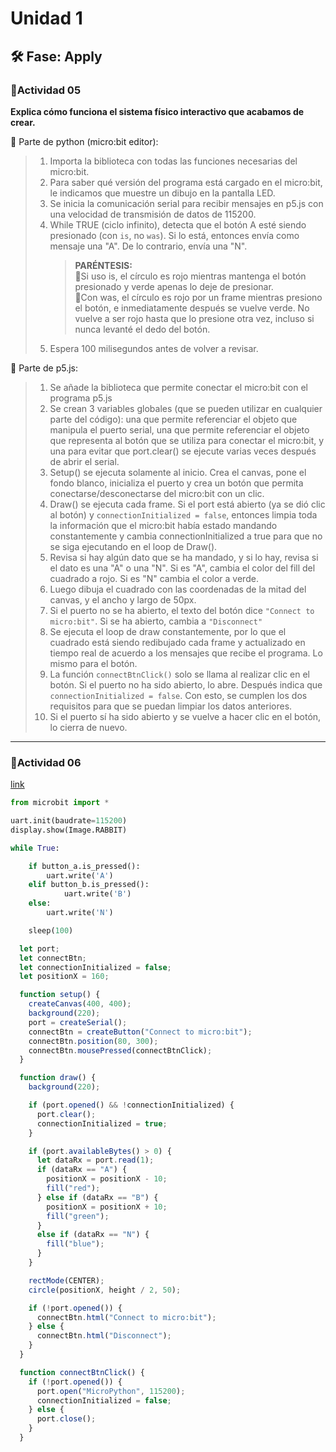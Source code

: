 # Unidad 1

## 🛠 Fase: Apply
### 📝Actividad 05
**Explica cómo funciona el sistema físico interactivo que acabamos de crear.**  
  
🌱 Parte de python (micro:bit editor):
> 1. Importa la biblioteca con todas las funciones necesarias del micro:bit.
> 2. Para saber qué versión del programa está cargado en el micro:bit, le indicamos que muestre un dibujo en la pantalla LED.
> 3. Se inicia la comunicación serial para recibir mensajes en p5.js con una velocidad de transmisión de datos de 115200.
> 4. While TRUE (ciclo infinito), detecta que el botón A esté siendo presionado (con `is`, no `was`). Si lo está, entonces envía como mensaje una "A". De lo contrario, envía una "N".
>    > **PARÉNTESIS:**  
>    >🍂Si uso is, el círculo es rojo mientras mantenga el botón presionado y verde apenas lo deje de presionar.  
>    >🍃Con was, el círculo es rojo por un frame mientras presiono el botón, e inmediatamente después se vuelve verde. No vuelve a ser rojo hasta que lo presione otra vez, incluso si nunca levanté el dedo del botón.
> 5. Espera 100 milisegundos antes de volver a revisar.
  
🌿 Parte de p5.js:
> 1. Se añade la biblioteca que permite conectar el micro:bit con el programa p5.js
> 2. Se crean 3 variables globales (que se pueden utilizar en cualquier parte del código): una que permite referenciar el objeto que manipula el puerto serial, una que permite referenciar el objeto que representa al botón que se utiliza para conectar el micro:bit, y una para evitar que port.clear() se ejecute varias veces después de abrir el serial.
> 3. Setup() se ejecuta solamente al inicio. Crea el canvas, pone el fondo blanco, inicializa el puerto y crea un botón que permita conectarse/desconectarse del micro:bit con un clic.
> 4. Draw() se ejecuta cada frame. Si el port está abierto (ya se dió clic al botón) y `connectionInitialized = false`, entonces limpia toda la información que el micro:bit había estado mandando constantemente y cambia connectionInitialized a true para que no se siga ejecutando en el loop de Draw().
> 5. Revisa si hay algún dato que se ha mandado, y si lo hay, revisa si el dato es una "A" o una "N". Si es "A", cambia el color del fill del cuadrado a rojo. Si es "N" cambia el color a verde.
> 6. Luego dibuja el cuadrado con las coordenadas de la mitad del canvas, y el ancho y largo de 50px.
> 7. Si el puerto no se ha abierto, el texto del botón dice `"Connect to micro:bit"`. Si se ha abierto, cambia a `"Disconnect"`
> 8. Se ejecuta el loop de draw constantemente, por lo que el cuadrado está siendo redibujado cada frame y actualizado en tiempo real de acuerdo a los mensajes que recibe el programa. Lo mismo para el botón.
> 9. La función `connectBtnClick()` solo se llama al realizar clic en el botón. Si el puerto no ha sido abierto, lo abre. Después indica que `connectionInitialized = false`. Con esto, se cumplen los dos requisitos para que se puedan limpiar los datos anteriores.
> 10. Si el puerto sí ha sido abierto y se vuelve a hacer clic en el botón, lo cierra de nuevo.
___
### 📝Actividad 06  
[link](https://editor.p5js.org/EsTorrente/sketches/HgND26Wwj)
```python.py
from microbit import *

uart.init(baudrate=115200)
display.show(Image.RABBIT)

while True:

    if button_a.is_pressed():
        uart.write('A')
    elif button_b.is_pressed():
            uart.write('B')
    else:
        uart.write('N')

    sleep(100)
```
```p5.js
  let port;
  let connectBtn;
  let connectionInitialized = false;
  let positionX = 160;

  function setup() {
    createCanvas(400, 400);
    background(220);
    port = createSerial();
    connectBtn = createButton("Connect to micro:bit");
    connectBtn.position(80, 300);
    connectBtn.mousePressed(connectBtnClick);
  }

  function draw() {
    background(220);

    if (port.opened() && !connectionInitialized) {
      port.clear();
      connectionInitialized = true;
    }

    if (port.availableBytes() > 0) {
      let dataRx = port.read(1);
      if (dataRx == "A") {
        positionX = positionX - 10;
        fill("red");
      } else if (dataRx == "B") {
        positionX = positionX + 10;
        fill("green");
      }
      else if (dataRx == "N") {
        fill("blue");
      }
    }

    rectMode(CENTER);
    circle(positionX, height / 2, 50);

    if (!port.opened()) {
      connectBtn.html("Connect to micro:bit");
    } else {
      connectBtn.html("Disconnect");
    }
  }

  function connectBtnClick() {
    if (!port.opened()) {
      port.open("MicroPython", 115200);
      connectionInitialized = false;
    } else {
      port.close();
    }
  }
```

